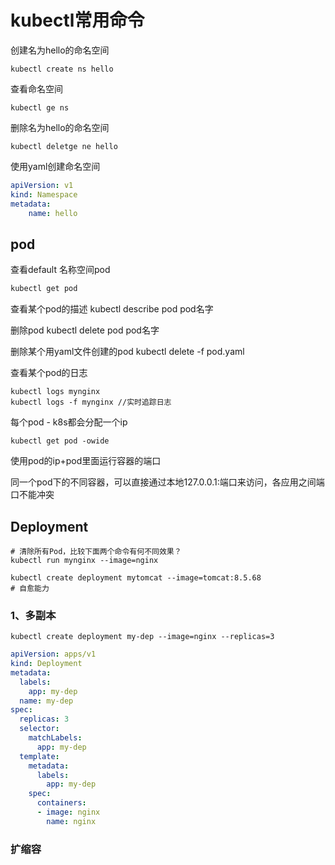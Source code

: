 # kubectl常用命令


创建名为hello的命名空间
```
kubectl create ns hello
```

查看命名空间
```
kubectl ge ns
```

删除名为hello的命名空间
```
kubectl deletge ne hello
```

使用yaml创建命名空间
```yaml
apiVersion: v1
kind: Namespace
metadata:
    name: hello
```


## pod

查看default 名称空间pod
```Bash
kubectl get pod
```

查看某个pod的描述
kubectl describe pod pod名字

删除pod
kubectl delete pod pod名字

删除某个用yaml文件创建的pod
kubectl delete -f pod.yaml


查看某个pod的日志
```
kubectl logs mynginx 
kubectl logs -f mynginx //实时追踪日志
```


每个pod - k8s都会分配一个ip
```
kubectl get pod -owide
```
使用pod的ip+pod里面运行容器的端口




同一个pod下的不同容器，可以直接通过本地127.0.0.1:端口来访问，各应用之间端口不能冲突



## Deployment

```
# 清除所有Pod，比较下面两个命令有何不同效果？
kubectl run mynginx --image=nginx

kubectl create deployment mytomcat --image=tomcat:8.5.68
# 自愈能力

```


### 1、多副本
```
kubectl create deployment my-dep --image=nginx --replicas=3
```
```yaml
apiVersion: apps/v1
kind: Deployment
metadata:
  labels:
    app: my-dep
  name: my-dep
spec:
  replicas: 3
  selector:
    matchLabels:
      app: my-dep
  template:
    metadata:
      labels:
        app: my-dep
    spec:
      containers:
      - image: nginx
        name: nginx
```


### 扩缩容
